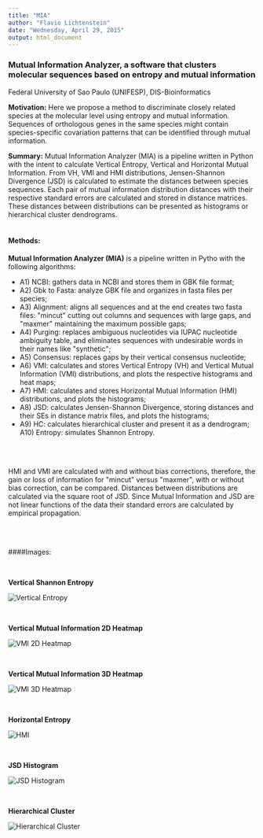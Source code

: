 ```yaml
---
title: "MIA"
author: "Flavio Lichtenstein"
date: "Wednesday, April 29, 2015"
output: html_document
---
```


### Mutual Information Analyzer, a software that clusters molecular sequences based on entropy and mutual information
  
Federal University of Sao Paulo (UNIFESP), DIS-Bioinformatics    
  
**Motivation:** Here we propose a method to discriminate closely related species at the molecular level using entropy and mutual information. Sequences of orthologous genes in the same species might contain species-specific covariation patterns that can be identified through mutual information.    

**Summary:** Mutual Information Analyzer (MIA) is a pipeline written in Python with the intent to calculate Vertical Entropy, Vertical and Horizontal Mutual Information. From VH, VMI and HMI distributions, Jensen-Shannon Divergence (JSD) is calculated to estimate the distances between species sequences. Each pair of mutual information distribution distances with their respective standard errors are calculated and stored in distance matrices. These distances between distributions can be presented as histograms or hierarchical cluster dendrograms.    
<br />

#### Methods:
    
**Mutual Information Analyzer (MIA)** is a pipeline written in Pytho with the following algorithms:

- A1)  NCBI: gathers data in NCBI and stores them in GBK  file format; 
- A2) Gbk to Fasta: analyze GBK file and organizes in fasta files per species; 
- A3) Alignment: aligns all sequences and at the end creates two fasta files: "mincut" cutting out columns and sequences with large gaps, and "maxmer" maintaining the maximum possible gaps; 
- A4) Purging: replaces ambiguous nucleotides via IUPAC nucleotide ambiguity table, and eliminates sequences with undesirable words in their names like "synthetic"; 
- A5) Consensus: replaces gaps by their vertical consensus nucleotide; 
- A6) VMI: calculates and stores Vertical Entropy (VH) and Vertical Mutual Information (VMI) distributions, and plots the respective histograms and heat maps; 
- A7) HMI: calculates and stores Horizontal Mutual Information (HMI) distributions, and plots the histograms;
- A8) JSD: calculates Jensen-Shannon Divergence, storing distances and their SEs in distance matrix files, and plots the histograms; 
- A9) HC: calculates hierarchical cluster and present it as a dendrogram; A10) Entropy: simulates Shannon Entropy.
<br />
<br />

HMI and VMI are calculated with and without bias corrections, therefore, the gain or loss of information for "mincut" versus "maxmer", with or without bias correction, can be compared. Distances between distributions are calculated via the square root of JSD. Since Mutual Information and JSD are not linear functions of the data their standard errors are calculated by empirical propagation.

<br />
<br />

####Images:

<br />

**Vertical Shannon Entropy**


![Vertical Entropy](https://github.com/flalix/mia/blob/master/image/VHShannon_Drosophila_mincut_ananassae_Gene_Adh_NOL1_100L_cutoff7.png?raw=true)


<br />

**Vertical Mutual Information 2D Heatmap**

![VMI 2D Heatmap](https://github.com/flalix/mia/blob/master/image/HeatMap_2D_VMI_Drosophila_maxmer_ananassae_Gene_Adh_NOL1_100L_cutoff7_bias_corr.png?raw=true)


<br />



**Vertical Mutual Information 3D Heatmap**

![VMI 3D Heatmap](https://github.com/flalix/mia/blob/master/image/HeatMap_3D_VMI_Drosophila_maxmer_paulistorum_Gene_Adh_NOL1_100L_cutoff7_bias_corr.png?raw=true) 


<br />

  
**Horizontal Entropy**

![HMI](https://github.com/flalix/mia/blob/master/image/HMI_Drosophila_maxmer_ananassae_Gene_Adh_frame0_NOL1_100L_cutoff7.png?raw=true)




<br />

  
**JSD Histogram**

![JSD Histogram](https://github.com/flalix/mia/blob/master/image/JSD_HMI_Drosophila_maxmer_Gene_Adh_frame0_NOL1_100L_cutoff7_bias_corr.png?raw=true)



<br />

  
**Hierarchical Cluster**

![Hierarchical Cluster](https://github.com/flalix/mia/blob/master/image/Cluster_JSD_HMI_Drosophila_maxmer_Gene_Adh_frame0_NOL1_100L_cutoff7_bias_corr.png?raw=true)


